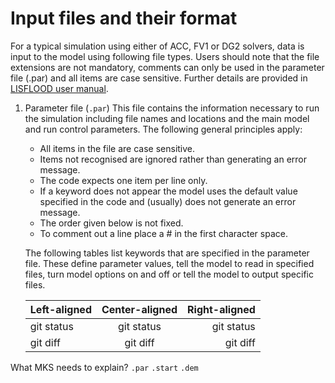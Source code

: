 # Input files and their format
For a typical simulation using either of ACC, FV1 or DG2 solvers, data is input to the model using following file types. Users should note that the file extensions are not mandatory, comments can only be used in the parameter file (.par) and all items are case sensitive. Further details are provided in [LISFLOOD user manual](https://drive.google.com/file/d/1Yk5txMWWfSqPcPOqjQh30XLSp8Sypy1M/view). 

1. Parameter file (`.par`)
   This file contains the information necessary to run the simulation including file names and locations and the main model and run control parameters. The following general    principles apply:
   * All items in the file are case sensitive.
   * Items not recognised are ignored rather than generating an error message.
   * The code expects one item per line only.
   * If a keyword does not appear the model uses the default value specified in the code and (usually) does not generate an error message.
   * The order given below is not fixed.
   * To comment out a line place a # in the first character space.

   The following tables list keywords that are specified in the parameter file. These define parameter values, tell the model to read in specified files, turn model options on and off or tell the model to output specific files.


   | Left-aligned | Center-aligned | Right-aligned |
   | :---         |     :---:      |          ---: |
   | git status   | git status     | git status    |
   | git diff     | git diff       | git diff      |


What MKS needs to explain? 
`.par`
`.start`
`.dem`

